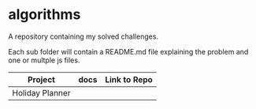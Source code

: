 # algorithms

A repository containing my solved challenges.

Each sub folder will contain a README.md file explaining the problem and one or multple js files.

| Project         | docs | Link to Repo |
| --------------- | :--: | -----------: |
| Holiday Planner |      |              |
